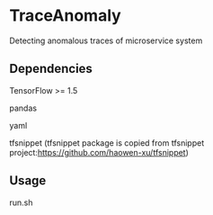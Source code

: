 # TraceAnomaly
Detecting anomalous traces of microservice system

## Dependencies

TensorFlow >= 1.5

pandas

yaml

tfsnippet (tfsnippet package is copied from tfsnippet project:https://github.com/haowen-xu/tfsnippet)
## Usage
run.sh
